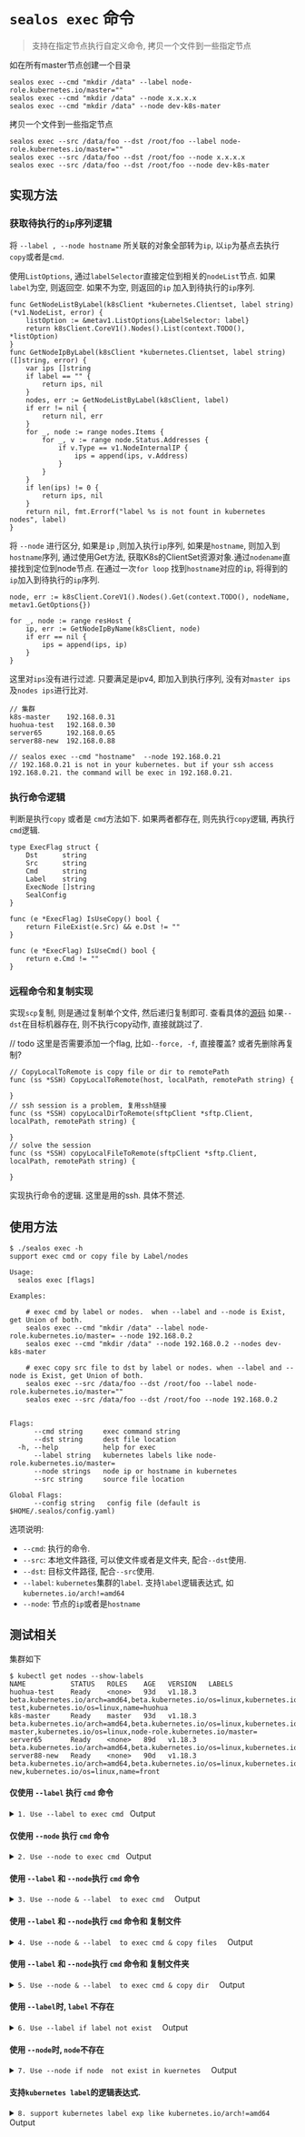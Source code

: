 # `sealos exec` 命令

>  支持在指定节点执行自定义命令, 拷贝一个文件到一些指定节点

如在所有master节点创建一个目录

```
sealos exec --cmd "mkdir /data" --label node-role.kubernetes.io/master=""
sealos exec --cmd "mkdir /data" --node x.x.x.x
sealos exec --cmd "mkdir /data" --node dev-k8s-mater 
```

拷贝一个文件到一些指定节点

```
sealos exec --src /data/foo --dst /root/foo --label node-role.kubernetes.io/master=""
sealos exec --src /data/foo --dst /root/foo --node x.x.x.x
sealos exec --src /data/foo --dst /root/foo --node dev-k8s-mater 
```

## 实现方法

### 获取待执行的`ip`序列逻辑

 将 `--label , --node hostname` 所关联的对象全部转为`ip`, 以`ip`为基点去执行`copy`或者是`cmd`. 

使用`ListOptions`, 通过`labelSelector`直接定位到相关的`nodeList`节点. 如果`label`为空, 则返回空. 如果不为空, 则返回的`ip` 加入到待执行的`ip`序列. 

```
func GetNodeListByLabel(k8sClient *kubernetes.Clientset, label string) (*v1.NodeList, error) {
	listOption := &metav1.ListOptions{LabelSelector: label}
	return k8sClient.CoreV1().Nodes().List(context.TODO(), *listOption)
}
func GetNodeIpByLabel(k8sClient *kubernetes.Clientset, label string) ([]string, error) {
	var ips []string
	if label == "" {
		return ips, nil
	}
	nodes, err := GetNodeListByLabel(k8sClient, label)
	if err != nil {
		return nil, err
	}
	for _, node := range nodes.Items {
		for _, v := range node.Status.Addresses {
			if v.Type == v1.NodeInternalIP {
				ips = append(ips, v.Address)
			}
		}
	}
	if len(ips) != 0 {
		return ips, nil
	}
	return nil, fmt.Errorf("label %s is not fount in kubernetes nodes", label)
}
```

将 `--node` 进行区分, 如果是`ip` ,则加入执行`ip`序列, 如果是`hostname`, 则加入到`hostname`序列, 通过使用Get方法, 获取K8s的ClientSet资源对象.通过`nodename`直接找到定位到node节点. 在通过一次`for loop` 找到`hostname`对应的`ip`, 将得到的`ip`加入到待执行的`ip`序列.

```
node, err := k8sClient.CoreV1().Nodes().Get(context.TODO(), nodeName, metav1.GetOptions{})

for _, node := range resHost {
	ip, err := GetNodeIpByName(k8sClient, node)
	if err == nil {
		ips = append(ips, ip)
	}
}
```

这里对`ips`没有进行过滤. 只要满足是ipv4, 即加入到执行序列, 没有对`master ips`及`nodes ips`进行比对. 

```
// 集群 
k8s-master    192.168.0.31
huohua-test   192.168.0.30
server65      192.168.0.65
server88-new  192.168.0.88

// sealos exec --cmd "hostname"  --node 192.168.0.21 
// 192.168.0.21 is not in your kubernetes. but if your ssh access 192.168.0.21. the command will be exec in 192.168.0.21.  
```

### 执行命令逻辑

判断是执行`copy` 或者是 `cmd`方法如下. 如果两者都存在, 则先执行`copy`逻辑, 再执行`cmd`逻辑.

```
type ExecFlag struct {
	Dst      string
	Src      string
	Cmd      string
	Label    string
	ExecNode []string
	SealConfig
}

func (e *ExecFlag) IsUseCopy() bool {
	return FileExist(e.Src) && e.Dst != ""
}

func (e *ExecFlag) IsUseCmd() bool {
	return e.Cmd != ""
}
```

### 远程命令和复制实现

实现`scp`复制, 则是通过复制单个文件, 然后递归复制即可. 查看具体的[源码](https://github.com/fanux/sealos/blob/master/pkg/sshcmd/sshutil/scp.go)
如果`--dst`在目标机器存在, 则不执行copy动作, 直接就跳过了. 

// todo
这里是否需要添加一个flag, 比如`--force, -f`, 直接覆盖? 或者先删除再复制?

```
// CopyLocalToRemote is copy file or dir to remotePath
func (ss *SSH) CopyLocalToRemote(host, localPath, remotePath string) {

}
// ssh session is a problem, 复用ssh链接
func (ss *SSH) copyLocalDirToRemote(sftpClient *sftp.Client, localPath, remotePath string) {

}
// solve the session
func (ss *SSH) copyLocalFileToRemote(sftpClient *sftp.Client, localPath, remotePath string) {

}
```

实现执行命令的逻辑. 这里是用的ssh. 具体不赘述.

## 使用方法

```
$ ./sealos exec -h
support exec cmd or copy file by Label/nodes

Usage:
  sealos exec [flags]

Examples:

	# exec cmd by label or nodes.  when --label and --node is Exist, get Union of both.
	sealos exec --cmd "mkdir /data" --label node-role.kubernetes.io/master= --node 192.168.0.2
	sealos exec --cmd "mkdir /data" --node 192.168.0.2 --nodes dev-k8s-mater
	
	# exec copy src file to dst by label or nodes. when --label and --node is Exist, get Union of both.
	sealos exec --src /data/foo --dst /root/foo --label node-role.kubernetes.io/master=""
	sealos exec --src /data/foo --dst /root/foo --node 192.168.0.2


Flags:
      --cmd string     exec command string
      --dst string     dest file location
  -h, --help           help for exec
      --label string   kubernetes labels like node-role.kubernetes.io/master=
      --node strings   node ip or hostname in kubernetes
      --src string     source file location

Global Flags:
      --config string   config file (default is $HOME/.sealos/config.yaml)
```

选项说明: 

- `--cmd`:  执行的命令.
- `--src`: 本地文件路径, 可以使文件或者是文件夹, 配合`--dst`使用.
- `--dst`: 目标文件路径, 配合`--src`使用.
- `--label`: `kubernetes`集群的`label`. 支持`label`逻辑表达式, 如 `kubernetes.io/arch!=amd64` 
- `--node`: 节点的`ip`或者是`hostname`

## 测试相关

集群如下

```
$ kubectl get nodes --show-labels
NAME           STATUS   ROLES    AGE   VERSION   LABELS
huohua-test    Ready    <none>   93d   v1.18.3   beta.kubernetes.io/arch=amd64,beta.kubernetes.io/os=linux,kubernetes.io/arch=amd64,kubernetes.io/hostname=huohua-test,kubernetes.io/os=linux,name=huohua
k8s-master     Ready    master   93d   v1.18.3   beta.kubernetes.io/arch=amd64,beta.kubernetes.io/os=linux,kubernetes.io/arch=amd64,kubernetes.io/hostname=k8s-master,kubernetes.io/os=linux,node-role.kubernetes.io/master=
server65       Ready    <none>   89d   v1.18.3   beta.kubernetes.io/arch=amd64,beta.kubernetes.io/os=linux,kubernetes.io/arch=amd64,kubernetes.io/hostname=server65,kubernetes.io/os=linux
server88-new   Ready    <none>   90d   v1.18.3   beta.kubernetes.io/arch=amd64,beta.kubernetes.io/os=linux,kubernetes.io/arch=amd64,kubernetes.io/hostname=server88-new,kubernetes.io/os=linux,name=front
```

#### 仅使用 `--label` 执行 `cmd` 命令

<details><summary><code>1. Use --label to exec cmd </code> Output</summary><br><pre>
$ ./sealos exec --cmd "hostname "  --label beta.kubernetes.io/arch=amd64  
19:09:35 [INFO] [ssh.go:57] [ssh][192.168.0.88] cd /tmp && hostname 
19:09:35 [INFO] [ssh.go:57] [ssh][192.168.0.31] cd /tmp && hostname 
19:09:35 [INFO] [ssh.go:57] [ssh][192.168.0.30] cd /tmp && hostname 
19:09:35 [INFO] [ssh.go:57] [ssh][192.168.0.65] cd /tmp && hostname 
19:09:35 [INFO] [ssh.go:50] [192.168.0.88] server88-new
19:09:35 [INFO] [ssh.go:50] [192.168.0.30] huohua-test
19:09:35 [INFO] [ssh.go:50] [192.168.0.65] server65
19:09:36 [INFO] [ssh.go:50] [192.168.0.31] k8s-master
</pre></details>

#### 仅使用 `--node` 执行 `cmd` 命令

<details><summary><code>2. Use --node to exec cmd </code> Output</summary><br><pre>
$ ./sealos exec --cmd "hostname -i"  --node huohua-test --node 192.168.0.65 
19:20:47 [INFO] [ssh.go:57] [ssh][192.168.0.30] cd /tmp && hostname -i
19:20:47 [INFO] [ssh.go:57] [ssh][192.168.0.65] cd /tmp && hostname -i
19:20:47 [INFO] [ssh.go:50] [192.168.0.30] 192.168.0.30
19:20:47 [INFO] [ssh.go:50] [192.168.0.65] 192.168.0.65
</pre></details>

#### 使用 `--label` 和 `--node`执行 `cmd` 命令

<details><summary><code>3. Use --node & --label  to exec cmd  </code> Output</summary><br><pre>
$ ./sealos exec --cmd "hostname -i"  --node huohua-test  --label node-role.kubernetes.io/master=  
19:21:44 [INFO] [ssh.go:57] [ssh][192.168.0.30] cd /tmp && hostname -i
19:21:44 [INFO] [ssh.go:57] [ssh][192.168.0.31] cd /tmp && hostname -i
19:21:44 [INFO] [ssh.go:50] [192.168.0.30] 192.168.0.30
19:21:45 [INFO] [ssh.go:50] [192.168.0.31] 192.168.0.31
</pre></details>

#### 使用 `--label` 和 `--node`执行 `cmd` 命令和 复制文件

<details><summary><code>4. Use --node & --label  to exec cmd & copy files  </code> Output</summary><br><pre>
$ ./sealos exec --cmd "ls -lh /data/01.txt" --src /root/01.txt --dst /data/01.txt  --node huohua-test  --label node-role.kubernetes.io/master=  
19:23:01 [INFO] [ssh.go:12] [ssh][192.168.0.30] ls -l /data/01.txt 2>/dev/null |wc -l
19:23:01 [INFO] [ssh.go:12] [ssh][192.168.0.31] ls -l /data/01.txt 2>/dev/null |wc -l
19:23:01 [DEBG] [ssh.go:24] [ssh][192.168.0.30]command result is: 0
19:23:02 [INFO] [scp.go:328] [ssh]transfer [/root/01.txt] total size is: 2.11MB ;speed is 2MB
19:23:02 [DEBG] [ssh.go:24] [ssh][192.168.0.31]command result is: 0
19:23:02 [INFO] [scp.go:328] [ssh]transfer [/root/01.txt] total size is: 2.11MB ;speed is 2MB
19:23:02 [INFO] [ssh.go:57] [ssh][192.168.0.30] cd /tmp && ls -lh /data/01.txt
19:23:02 [INFO] [ssh.go:57] [ssh][192.168.0.31] cd /tmp && ls -lh /data/01.txt
19:23:02 [INFO] [ssh.go:50] [192.168.0.30] -rw-r--r-- 1 root root 2.2M 9月   4 19:23 /data/01.txt
19:23:03 [INFO] [ssh.go:50] [192.168.0.31] -rw-r--r--. 1 root root 2.2M Sep  4 19:23 /data/01.txt
</pre></details>

#### 使用 `--label` 和 `--node`执行 `cmd` 命令和 复制文件夹

<details><summary><code>5. Use --node & --label  to exec cmd & copy dir  </code> Output</summary><br><pre>
$ ./sealos exec --cmd "ls -lh /data/test" --src /root/test --dst /data/test  --node huohua-test  --label node-role.kubernetes.io/master=  
19:24:24 [INFO] [ssh.go:12] [ssh][192.168.0.30] ls -l /data/test 2>/dev/null |wc -l
19:24:24 [INFO] [ssh.go:12] [ssh][192.168.0.31] ls -l /data/test 2>/dev/null |wc -l
19:24:24 [DEBG] [ssh.go:24] [ssh][192.168.0.30]command result is: 0
19:24:24 [INFO] [scp.go:328] [ssh]transfer [/root/test/crontab.yaml] total size is: 1.19KB ;speed is 1KB
19:24:24 [INFO] [scp.go:328] [ssh]transfer [/root/test/crontab.yaml.bak] total size is: 2.23KB ;speed is 2KB
19:24:24 [DEBG] [ssh.go:24] [ssh][192.168.0.31]command result is: 0
19:24:25 [INFO] [scp.go:328] [ssh]transfer [/root/test/crontab.yaml] total size is: 1.19KB ;speed is 1KB
19:24:25 [INFO] [scp.go:328] [ssh]transfer [/root/test/crontab.yaml.bak] total size is: 2.23KB ;speed is 2KB
19:24:25 [INFO] [ssh.go:57] [ssh][192.168.0.30] cd /tmp && ls -lh /data/test
19:24:25 [INFO] [ssh.go:57] [ssh][192.168.0.31] cd /tmp && ls -lh /data/test
19:24:25 [INFO] [ssh.go:50] [192.168.0.30] 总用量 8.0K
19:24:25 [INFO] [ssh.go:50] [192.168.0.30] -rw-r--r-- 1 root root 1.2K 9月   4 19:24 crontab.yaml
19:24:25 [INFO] [ssh.go:50] [192.168.0.31] total 8.0K
</pre></details>

#### 使用 `--label`时,  `label` 不存在

<details><summary><code>6. Use --label if label not exist  </code> Output</summary><br><pre>
$ ./sealos exec --cmd "hostname -i"  --node huohua-test  --label node-role.kubernete.
12:48:25 [EROR] [exec.go:53] get ips err:  unable to parse requirement: invalid label key "node-role.kubernete.": name part must consist of alphanumeric characters, '-', '_' or '.', and must start and end with an alphanumeric character (e.g. 'MyName',  or 'my.name',  or '123-abc', regex used for validation is '([A-Za-z0-9][-A-Za-z0-9_.]*)?[A-Za-z0-9]')
$ ./sealos exec --cmd "hostname -i"  --node huohua-test  --label node-role.kubernete               
12:48:42 [EROR] [exec.go:53] get ips err:  label node-role.kubernete is not fount in kubernetes nodes
</pre></details>

#### 使用 `--node`时,  `node`不存在

<details><summary><code>7. Use --node if node  not exist in kuernetes  </code> Output</summary><br><pre>
12:50:05 [INFO] [ssh.go:50] [192.168.0.88] server88-new
12:50:05 [INFO] [ssh.go:50] [192.168.0.30] huohua-test
12:50:05 [INFO] [ssh.go:50] [192.168.0.65] server65
12:50:05 [INFO] [ssh.go:50] [192.168.0.31] k8s-master
## this will output nothing   
$ ./sealos exec --cmd "hostname -i"  --node huohua-test031
## only exec on exsit nodes.
./sealos exec --cmd "hostname -i"  --node huohua-test031 --node 192.168.0.65
12:51:28 [INFO] [ssh.go:57] [ssh][192.168.0.65] cd /tmp && hostname -i
12:51:29 [INFO] [ssh.go:50] [192.168.0.65] 192.168.0.65
## when nodes ip is format but is not in kubernetes, will appear ssh session error , timeout. 
$ ./sealos exec --cmd "hostname -i"  --node huohua-test031 --node 192.168.9.65
12:52:14 [INFO] [ssh.go:57] [ssh][192.168.9.65] cd /tmp && hostname -i
12:53:14 [EROR] [ssh.go:60] [ssh][192.168.9.65]Error create ssh session failed,dial tcp 192.168.9.65:22: i/o timeout
</pre></details>

#### 支持`kubernetes label`的逻辑表达式. 

<details><summary><code>8. support kubernetes label exp like kubernetes.io/arch!=amd64  </code> Output</summary><br><pre>
$ kubectl get nodes --show-labels
NAME           STATUS   ROLES    AGE   VERSION   LABELS
huohua-test    Ready    <none>   93d   v1.18.3   beta.kubernetes.io/arch=amd64,beta.kubernetes.io/os=linux,kubernetes.io/arch=amd64,kubernetes.io/hostname=huohua-test,kubernetes.io/os=linux,name=huohua
k8s-master     Ready    master   93d   v1.18.3   beta.kubernetes.io/arch=amd64,beta.kubernetes.io/os=linux,kubernetes.io/arch=amd64,kubernetes.io/hostname=k8s-master,kubernetes.io/os=linux,node-role.kubernetes.io/master=
server65       Ready    <none>   89d   v1.18.3   beta.kubernetes.io/arch=amd64,beta.kubernetes.io/os=linux,kubernetes.io/arch=amd64,kubernetes.io/hostname=server65,kubernetes.io/os=linux
server88-new   Ready    <none>   89d   v1.18.3   beta.kubernetes.io/arch=amd64,beta.kubernetes.io/os=linux,kubernetes.io/arch=amd64,kubernetes.io/hostname=server88-new,kubernetes.io/os=linux,name=front
$ ./sealos exec --cmd  "hostname -i"  --label name!=front 
09:17:21 [INFO] [ssh.go:57] [ssh][192.168.0.65] cd /tmp && hostname -i
09:17:21 [INFO] [ssh.go:57] [ssh][192.168.0.30] cd /tmp && hostname -i
09:17:21 [INFO] [ssh.go:57] [ssh][192.168.0.31] cd /tmp && hostname -i
09:17:21 [INFO] [ssh.go:50] [192.168.0.30] 192.168.0.30
09:17:21 [INFO] [ssh.go:50] [192.168.0.65] 192.168.0.65
09:17:21 [INFO] [ssh.go:50] [192.168.0.31] 192.168.0.31
</pre></details>

